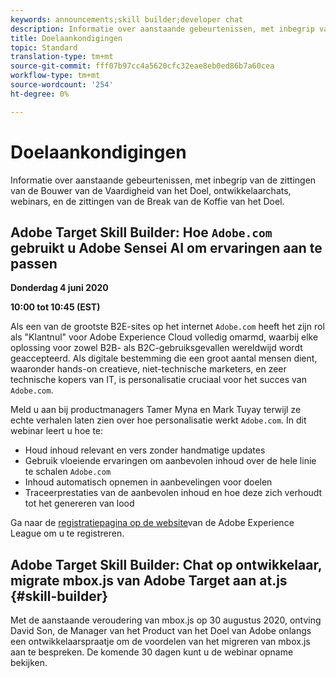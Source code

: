 ```yaml
---
keywords: announcements;skill builder;developer chat
description: Informatie over aanstaande gebeurtenissen, met inbegrip van de zittingen van de Bouwer van de Vaardigheid van het Doel, ontwikkelaarchats, webinars, en de zittingen van de Break van de Koffie van het Doel.
title: Doelaankondigingen
topic: Standard
translation-type: tm+mt
source-git-commit: fff07b97cc4a5620cfc32eae8eb0ed86b7a60cea
workflow-type: tm+mt
source-wordcount: '254'
ht-degree: 0%

---
```



# Doelaankondigingen

Informatie over aanstaande gebeurtenissen, met inbegrip van de zittingen van de Bouwer van de Vaardigheid van het Doel, ontwikkelaarchats, webinars, en de zittingen van de Break van de Koffie van het Doel.

## Adobe Target Skill Builder: Hoe `Adobe.com` gebruikt u Adobe Sensei AI om ervaringen aan te passen

**Donderdag 4 juni 2020**

**10:00 tot 10:45 (EST)**

Als een van de grootste B2E-sites op het internet `Adobe.com` heeft het zijn rol als &quot;Klantnul&quot; voor Adobe Experience Cloud volledig omarmd, waarbij elke oplossing voor zowel B2B- als B2C-gebruiksgevallen wereldwijd wordt geaccepteerd. Als digitale bestemming die een groot aantal mensen dient, waaronder hands-on creatieve, niet-technische marketers, en zeer technische kopers van IT, is personalisatie cruciaal voor het succes van `Adobe.com`.

Meld u aan bij productmanagers Tamer Myna en Mark Tuyay terwijl ze echte verhalen laten zien over hoe personalisatie werkt `Adobe.com`. In dit webinar leert u hoe te:

* Houd inhoud relevant en vers zonder handmatige updates
* Gebruik vloeiende ervaringen om aanbevolen inhoud over de hele linie te schalen `Adobe.com`
* Inhoud automatisch opnemen in aanbevelingen voor doelen
* Traceerprestaties van de aanbevolen inhoud en hoe deze zich verhoudt tot het genereren van lood

Ga naar de [registratiepagina op de website](https://atskillbuilder-senseiai.experienceleague.adobeevents.com/)van de Adobe Experience League om u te registreren.

## Adobe Target Skill Builder: Chat op ontwikkelaar, migrate mbox.js van Adobe Target aan at.js {#skill-builder}

Met de aanstaande veroudering van mbox.js op 30 augustus 2020, ontving David Son, de Manager van het Product van het Doel van Adobe onlangs een ontwikkelaarspraatje om de voordelen van het migreren van mbox.js aan te bespreken. De komende 30 dagen kunt u de webinar opname [](https://seminars.adobeconnect.com/ptdo6mfo6qn6/?proto=true)bekijken.